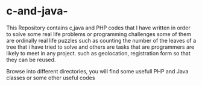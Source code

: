 # c-and-java-

This Repository contains c,java and PHP codes that I have written in order to solve some real life problems or programming challenges some of them are ordinally real life puzzles such as counting the number of the leaves of a tree that i have tried to solve and others are tasks that are programmers are likely to meet in any project. such as geolocation, registration form so that they can be reused.

Browse into different directories, you will find some usefull PHP and Java classes or some other useful codes
